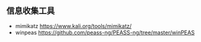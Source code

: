 ## 信息收集工具
- mimikatz https://www.kali.org/tools/mimikatz/
- winpeas https://github.com/peass-ng/PEASS-ng/tree/master/winPEAS